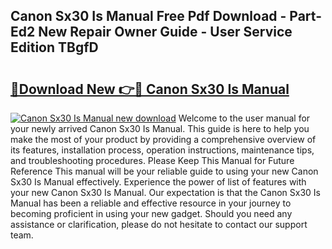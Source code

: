 ## Canon Sx30 Is Manual Free Pdf Download - Part-Ed2 New Repair Owner Guide - User Service Edition TBgfD

# <h2><a href="http://bc11057.oget.top/?id=Canon+Sx30+Is+Manual">🔗Download New 👉🔴 Canon Sx30 Is Manual</a></h2>

[![Canon Sx30 Is Manual new download](https://i.imgur.com/5g1atiW.png)](http://bc11057.oget.top/?id=Canon+Sx30+Is+Manual)
Welcome to the user manual for your newly arrived Canon Sx30 Is Manual. This guide is here to help you make the most of your product by providing a comprehensive overview of its features, installation process, operation instructions, maintenance tips, and troubleshooting procedures. Please Keep This Manual for Future Reference This manual will be your reliable guide to using your new Canon Sx30 Is Manual effectively. Experience the power of list of features with your new Canon Sx30 Is Manual. Our expectation is that the Canon Sx30 Is Manual has been a reliable and effective resource in your journey to becoming proficient in using your new gadget. Should you need any assistance or clarification, please do not hesitate to contact our support team.
